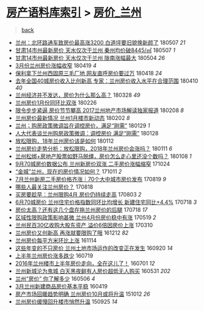 [房产语料库索引](../../README.md)  > [房价_兰州](房价_兰州.md)
====
> [back](../README.md)

- [兰州：北环路通车致房价最高涨3200 白道坪要旧貌换新颜了](http://jkwz.applinzi.com/ittc/7100481949581968395.html#%E5%85%B0%E5%B7%9E%EF%BC%9A%E5%8C%97%E7%8E%AF%E8%B7%AF%E9%80%9A%E8%BD%A6%E8%87%B4%E6%88%BF%E4%BB%B7%E6%9C%80%E9%AB%98%E6%B6%A83200+%E7%99%BD%E9%81%93%E5%9D%AA%E8%A6%81%E6%97%A7%E8%B2%8C%E6%8D%A2%E6%96%B0%E9%A2%9C%E4%BA%86) 180507 *21* 
- [甘肃14市州最新房价 天水仅次于兰州 秦州均价破8445/㎡](http://jkwz.applinzi.com/ittc/7100310974756291590.html#%E7%94%98%E8%82%8314%E5%B8%82%E5%B7%9E%E6%9C%80%E6%96%B0%E6%88%BF%E4%BB%B7+%E5%A4%A9%E6%B0%B4%E4%BB%85%E6%AC%A1%E4%BA%8E%E5%85%B0%E5%B7%9E+%E7%A7%A6%E5%B7%9E%E5%9D%87%E4%BB%B7%E7%A0%B48445%2F%E3%8E%A1) 180507 *1* 
- [甘肃14市州最新房价 天水仅次于兰州 陇南涨幅最大](http://jkwz.applinzi.com/ittc/7099318248183170059.html#%E7%94%98%E8%82%8314%E5%B8%82%E5%B7%9E%E6%9C%80%E6%96%B0%E6%88%BF%E4%BB%B7+%E5%A4%A9%E6%B0%B4%E4%BB%85%E6%AC%A1%E4%BA%8E%E5%85%B0%E5%B7%9E+%E9%99%87%E5%8D%97%E6%B6%A8%E5%B9%85%E6%9C%80%E5%A4%A7) 180504 *26* 
- [3月份兰州房价涨幅收窄](http://jkwz.applinzi.com/ittc/7093617545418638352.html#3%E6%9C%88%E4%BB%BD%E5%85%B0%E5%B7%9E%E6%88%BF%E4%BB%B7%E6%B6%A8%E5%B9%85%E6%94%B6%E7%AA%84) 180419 *4* 
- [保利拿下兰州西固原三毛厂地 网友直呼房价要过万](http://jkwz.applinzi.com/ittc/7093379747352675338.html#%E4%BF%9D%E5%88%A9%E6%8B%BF%E4%B8%8B%E5%85%B0%E5%B7%9E%E8%A5%BF%E5%9B%BA%E5%8E%9F%E4%B8%89%E6%AF%9B%E5%8E%82%E5%9C%B0+%E7%BD%91%E5%8F%8B%E7%9B%B4%E5%91%BC%E6%88%BF%E4%BB%B7%E8%A6%81%E8%BF%87%E4%B8%87) 180418 *24* 
- [去年全国40城房价收入比创新高 专家：兰州房价收入水平在合理范围](http://jkwz.applinzi.com/ittc/7090308876119573515.html#%E5%8E%BB%E5%B9%B4%E5%85%A8%E5%9B%BD40%E5%9F%8E%E6%88%BF%E4%BB%B7%E6%94%B6%E5%85%A5%E6%AF%94%E5%88%9B%E6%96%B0%E9%AB%98+%E4%B8%93%E5%AE%B6%EF%BC%9A%E5%85%B0%E5%B7%9E%E6%88%BF%E4%BB%B7%E6%94%B6%E5%85%A5%E6%B0%B4%E5%B9%B3%E5%9C%A8%E5%90%88%E7%90%86%E8%8C%83%E5%9B%B4) 180410 *40* 
- [兰州经济并不发达，房价为什么那么高？](http://jkwz.applinzi.com/ittc/7085451820560548874.html#%E5%85%B0%E5%B7%9E%E7%BB%8F%E6%B5%8E%E5%B9%B6%E4%B8%8D%E5%8F%91%E8%BE%BE%EF%BC%8C%E6%88%BF%E4%BB%B7%E4%B8%BA%E4%BB%80%E4%B9%88%E9%82%A3%E4%B9%88%E9%AB%98%EF%BC%9F) 180328 *49* 
- [兰州房价1月份同环比双涨](http://jkwz.applinzi.com/ittc/7074319299017966598.html#%E5%85%B0%E5%B7%9E%E6%88%BF%E4%BB%B71%E6%9C%88%E4%BB%BD%E5%90%8C%E7%8E%AF%E6%AF%94%E5%8F%8C%E6%B6%A8) 180226  
- [限令步步紧逼 房价节节攀高 2017兰州地产市场解读独家报道](http://jkwz.applinzi.com/ittc/7067744418646197258.html#%E9%99%90%E4%BB%A4%E6%AD%A5%E6%AD%A5%E7%B4%A7%E9%80%BC+%E6%88%BF%E4%BB%B7%E8%8A%82%E8%8A%82%E6%94%80%E9%AB%98+2017%E5%85%B0%E5%B7%9E%E5%9C%B0%E4%BA%A7%E5%B8%82%E5%9C%BA%E8%A7%A3%E8%AF%BB%E7%8B%AC%E5%AE%B6%E6%8A%A5%E9%81%93) 180208 *8* 
- [兰州房价最新情况 兰州1月楼市新动态](http://jkwz.applinzi.com/ittc/7065458428917318662.html#%E5%85%B0%E5%B7%9E%E6%88%BF%E4%BB%B7%E6%9C%80%E6%96%B0%E6%83%85%E5%86%B5+%E5%85%B0%E5%B7%9E1%E6%9C%88%E6%A5%BC%E5%B8%82%E6%96%B0%E5%8A%A8%E6%80%81) 180202 *8* 
- [兰州；购房政策微调旨在调控房价，满足“刚需”](http://jkwz.applinzi.com/ittc/7063761700207985670.html#%E5%85%B0%E5%B7%9E%EF%BC%9B%E8%B4%AD%E6%88%BF%E6%94%BF%E7%AD%96%E5%BE%AE%E8%B0%83%E6%97%A8%E5%9C%A8%E8%B0%83%E6%8E%A7%E6%88%BF%E4%BB%B7%EF%BC%8C%E6%BB%A1%E8%B6%B3%E2%80%9C%E5%88%9A%E9%9C%80%E2%80%9D) 180129 *1* 
- [人大代表谈兰州购房政策微调：调控房价 满足“刚需”](http://jkwz.applinzi.com/ittc/7063635841828520977.html#%E4%BA%BA%E5%A4%A7%E4%BB%A3%E8%A1%A8%E8%B0%88%E5%85%B0%E5%B7%9E%E8%B4%AD%E6%88%BF%E6%94%BF%E7%AD%96%E5%BE%AE%E8%B0%83%EF%BC%9A%E8%B0%83%E6%8E%A7%E6%88%BF%E4%BB%B7+%E6%BB%A1%E8%B6%B3%E2%80%9C%E5%88%9A%E9%9C%80%E2%80%9D) 180128  
- [放松限购，18年兰州房价该是如何](http://jkwz.applinzi.com/ittc/7057655908102833158.html#%E6%94%BE%E6%9D%BE%E9%99%90%E8%B4%AD%EF%BC%8C18%E5%B9%B4%E5%85%B0%E5%B7%9E%E6%88%BF%E4%BB%B7%E8%AF%A5%E6%98%AF%E5%A6%82%E4%BD%95) 180112  
- [兰州房价走势分析：放松限购，2018年兰州房价会涨吗？](http://jkwz.applinzi.com/ittc/7057345383905100810.html#%E5%85%B0%E5%B7%9E%E6%88%BF%E4%BB%B7%E8%B5%B0%E5%8A%BF%E5%88%86%E6%9E%90%EF%BC%9A%E6%94%BE%E6%9D%BE%E9%99%90%E8%B4%AD%EF%BC%8C2018%E5%B9%B4%E5%85%B0%E5%B7%9E%E6%88%BF%E4%BB%B7%E4%BC%9A%E6%B6%A8%E5%90%97%EF%BC%9F) 180111 *6* 
- [兰州松绑+房地产股票如野马脱缰，房价怎么走心里还没个数吗？](http://jkwz.applinzi.com/ittc/7056237500001944586.html#%E5%85%B0%E5%B7%9E%E6%9D%BE%E7%BB%91%2B%E6%88%BF%E5%9C%B0%E4%BA%A7%E8%82%A1%E7%A5%A8%E5%A6%82%E9%87%8E%E9%A9%AC%E8%84%B1%E7%BC%B0%EF%BC%8C%E6%88%BF%E4%BB%B7%E6%80%8E%E4%B9%88%E8%B5%B0%E5%BF%83%E9%87%8C%E8%BF%98%E6%B2%A1%E4%B8%AA%E6%95%B0%E5%90%97%EF%BC%9F) 180108 *1* 
- [9月70城房价数据公布 兰州新房价双涨 二手房价涨幅缩窄](http://jkwz.applinzi.com/ittc/7027939209376171025.html#9%E6%9C%8870%E5%9F%8E%E6%88%BF%E4%BB%B7%E6%95%B0%E6%8D%AE%E5%85%AC%E5%B8%83+%E5%85%B0%E5%B7%9E%E6%96%B0%E6%88%BF%E4%BB%B7%E5%8F%8C%E6%B6%A8+%E4%BA%8C%E6%89%8B%E6%88%BF%E4%BB%B7%E6%B6%A8%E5%B9%85%E7%BC%A9%E7%AA%84) 171024  
- [“金城”兰州，现在的房价情况如何？](http://jkwz.applinzi.com/ittc/7023211793223255057.html#%E2%80%9C%E9%87%91%E5%9F%8E%E2%80%9D%E5%85%B0%E5%B7%9E%EF%BC%8C%E7%8E%B0%E5%9C%A8%E7%9A%84%E6%88%BF%E4%BB%B7%E6%83%85%E5%86%B5%E5%A6%82%E4%BD%95%EF%BC%9F) 171011 *2* 
- [7月兰州新房二手房价格齐涨｜70个大中城市房价发布](http://jkwz.applinzi.com/ittc/7003531257013863440.html#7%E6%9C%88%E5%85%B0%E5%B7%9E%E6%96%B0%E6%88%BF%E4%BA%8C%E6%89%8B%E6%88%BF%E4%BB%B7%E6%A0%BC%E9%BD%90%E6%B6%A8%EF%BD%9C70%E4%B8%AA%E5%A4%A7%E4%B8%AD%E5%9F%8E%E5%B8%82%E6%88%BF%E4%BB%B7%E5%8F%91%E5%B8%83) 170819 *9* 
- [哪些人最关注兰州房价？](http://jkwz.applinzi.com/ittc/7003121685283472145.html#%E5%93%AA%E4%BA%9B%E4%BA%BA%E6%9C%80%E5%85%B3%E6%B3%A8%E5%85%B0%E5%B7%9E%E6%88%BF%E4%BB%B7%EF%BC%9F) 170818  
- [买房要趁早：兰州限购4月 房价仍持续走高](http://jkwz.applinzi.com/ittc/6997603399854720016.html#%E4%B9%B0%E6%88%BF%E8%A6%81%E8%B6%81%E6%97%A9%EF%BC%9A%E5%85%B0%E5%B7%9E%E9%99%90%E8%B4%AD4%E6%9C%88+%E6%88%BF%E4%BB%B7%E4%BB%8D%E6%8C%81%E7%BB%AD%E8%B5%B0%E9%AB%98) 170803 *2* 
- [6月70城房价 兰州住宅价格指数同环比均增长 新建住宅同比+4.4%](http://jkwz.applinzi.com/ittc/6991664904783004689.html#6%E6%9C%8870%E5%9F%8E%E6%88%BF%E4%BB%B7+%E5%85%B0%E5%B7%9E%E4%BD%8F%E5%AE%85%E4%BB%B7%E6%A0%BC%E6%8C%87%E6%95%B0%E5%90%8C%E7%8E%AF%E6%AF%94%E5%9D%87%E5%A2%9E%E9%95%BF+%E6%96%B0%E5%BB%BA%E4%BD%8F%E5%AE%85%E5%90%8C%E6%AF%94%2B4.4%25) 170718 *3* 
- [房价太高？还有这几个盘在拖兰州房价的后腿](http://jkwz.applinzi.com/ittc/6991577702593987600.html#%E6%88%BF%E4%BB%B7%E5%A4%AA%E9%AB%98%EF%BC%9F%E8%BF%98%E6%9C%89%E8%BF%99%E5%87%A0%E4%B8%AA%E7%9B%98%E5%9C%A8%E6%8B%96%E5%85%B0%E5%B7%9E%E6%88%BF%E4%BB%B7%E7%9A%84%E5%90%8E%E8%85%BF) 170718 *17* 
- [区域性限购政策影响甚微 兰州4月份房价稳中有涨](http://jkwz.applinzi.com/ittc/6969312132037346308.html#%E5%8C%BA%E5%9F%9F%E6%80%A7%E9%99%90%E8%B4%AD%E6%94%BF%E7%AD%96%E5%BD%B1%E5%93%8D%E7%94%9A%E5%BE%AE+%E5%85%B0%E5%B7%9E4%E6%9C%88%E4%BB%BD%E6%88%BF%E4%BB%B7%E7%A8%B3%E4%B8%AD%E6%9C%89%E6%B6%A8) 170519 *2* 
- [兰州民百30亿收购大股东资产 溢价6倍因房价上涨](http://jkwz.applinzi.com/ittc/6943205904416769029.html#%E5%85%B0%E5%B7%9E%E6%B0%91%E7%99%BE30%E4%BA%BF%E6%94%B6%E8%B4%AD%E5%A4%A7%E8%82%A1%E4%B8%9C%E8%B5%84%E4%BA%A7+%E6%BA%A2%E4%BB%B76%E5%80%8D%E5%9B%A0%E6%88%BF%E4%BB%B7%E4%B8%8A%E6%B6%A8) 170310  
- [兰州房价又创新高 再涨就要限购了哦](http://jkwz.applinzi.com/ittc/6910793886405755908.html#%E5%85%B0%E5%B7%9E%E6%88%BF%E4%BB%B7%E5%8F%88%E5%88%9B%E6%96%B0%E9%AB%98+%E5%86%8D%E6%B6%A8%E5%B0%B1%E8%A6%81%E9%99%90%E8%B4%AD%E4%BA%86%E5%93%A6) 161212 *82* 
- [兰州房价每平方米环比上涨](http://jkwz.applinzi.com/ittc/6900274484505740293.html#%E5%85%B0%E5%B7%9E%E6%88%BF%E4%BB%B7%E6%AF%8F%E5%B9%B3%E6%96%B9%E7%B1%B3%E7%8E%AF%E6%AF%94%E4%B8%8A%E6%B6%A8) 161114  
- [这些年变的不只房价 兰州土地市场运作的改变正在发生](http://jkwz.applinzi.com/ittc/6879863867731084293.html#%E8%BF%99%E4%BA%9B%E5%B9%B4%E5%8F%98%E7%9A%84%E4%B8%8D%E5%8F%AA%E6%88%BF%E4%BB%B7+%E5%85%B0%E5%B7%9E%E5%9C%9F%E5%9C%B0%E5%B8%82%E5%9C%BA%E8%BF%90%E4%BD%9C%E7%9A%84%E6%94%B9%E5%8F%98%E6%AD%A3%E5%9C%A8%E5%8F%91%E7%94%9F) 160920 *14* 
- [上半年兰州房价涨多跌少](http://jkwz.applinzi.com/ittc/6856409739986207748.html#%E4%B8%8A%E5%8D%8A%E5%B9%B4%E5%85%B0%E5%B7%9E%E6%88%BF%E4%BB%B7%E6%B6%A8%E5%A4%9A%E8%B7%8C%E5%B0%91) 160719  
- [2016年兰州楼市上半年房价走向，全在这儿了！](http://jkwz.applinzi.com/ittc/6849942766746076164.html#2016%E5%B9%B4%E5%85%B0%E5%B7%9E%E6%A5%BC%E5%B8%82%E4%B8%8A%E5%8D%8A%E5%B9%B4%E6%88%BF%E4%BB%B7%E8%B5%B0%E5%90%91%EF%BC%8C%E5%85%A8%E5%9C%A8%E8%BF%99%E5%84%BF%E4%BA%86%EF%BC%81) 160701 *12* 
- [兰州新城沦为鬼城 白天黑夜鲜有人房价超低无人购买](http://jkwz.applinzi.com/ittc/6838311702340568069.html#%E5%85%B0%E5%B7%9E%E6%96%B0%E5%9F%8E%E6%B2%A6%E4%B8%BA%E9%AC%BC%E5%9F%8E+%E7%99%BD%E5%A4%A9%E9%BB%91%E5%A4%9C%E9%B2%9C%E6%9C%89%E4%BA%BA%E6%88%BF%E4%BB%B7%E8%B6%85%E4%BD%8E%E6%97%A0%E4%BA%BA%E8%B4%AD%E4%B9%B0) 160531 *202* 
- [兰州“房价” 你了解多少](http://jkwz.applinzi.com/ittc/6829193707760649221.html#%E5%85%B0%E5%B7%9E%E2%80%9C%E6%88%BF%E4%BB%B7%E2%80%9D+%E4%BD%A0%E4%BA%86%E8%A7%A3%E5%A4%9A%E5%B0%91) 160506 *4* 
- [3月兰州新建商品房价基本平稳](http://jkwz.applinzi.com/ittc/6822597640575255557.html#3%E6%9C%88%E5%85%B0%E5%B7%9E%E6%96%B0%E5%BB%BA%E5%95%86%E5%93%81%E6%88%BF%E4%BB%B7%E5%9F%BA%E6%9C%AC%E5%B9%B3%E7%A8%B3) 160419  
- [房产市场回暖趋势明确 兰州房价10月或将升温](http://jkwz.applinzi.com/ittc/6752247867520304132.html#%E6%88%BF%E4%BA%A7%E5%B8%82%E5%9C%BA%E5%9B%9E%E6%9A%96%E8%B6%8B%E5%8A%BF%E6%98%8E%E7%A1%AE+%E5%85%B0%E5%B7%9E%E6%88%BF%E4%BB%B710%E6%9C%88%E6%88%96%E5%B0%86%E5%8D%87%E6%B8%A9) 151012 *26* 
- [兰州房价缓慢回升楼市悄然升温](http://jkwz.applinzi.com/ittc/6745797741470827524.html#%E5%85%B0%E5%B7%9E%E6%88%BF%E4%BB%B7%E7%BC%93%E6%85%A2%E5%9B%9E%E5%8D%87%E6%A5%BC%E5%B8%82%E6%82%84%E7%84%B6%E5%8D%87%E6%B8%A9) 150925 *14* 

